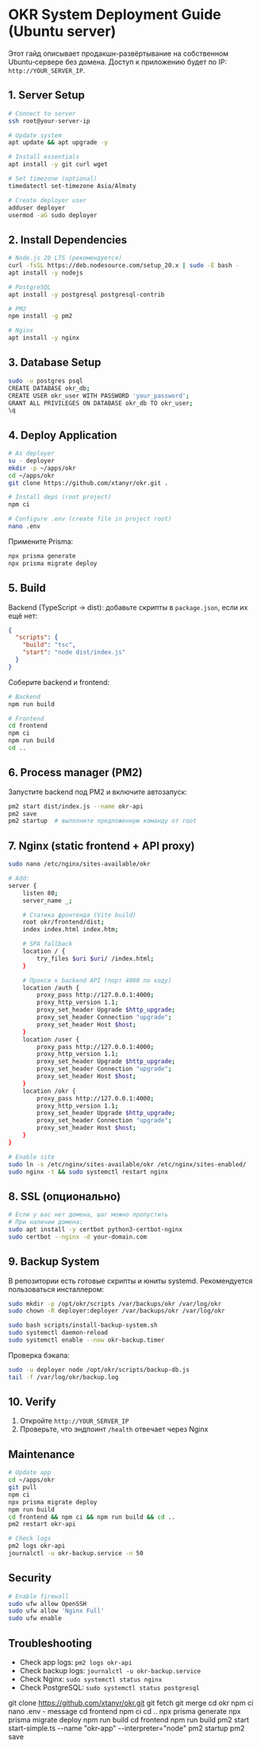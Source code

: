 # OKR System Deployment Guide (Ubuntu server)

Этот гайд описывает продакшн-развёртывание на собственном Ubuntu‑сервере без домена. Доступ к приложению будет по IP: `http://YOUR_SERVER_IP`.
## 1. Server Setup

```bash
# Connect to server
ssh root@your-server-ip

# Update system
apt update && apt upgrade -y

# Install essentials
apt install -y git curl wget

# Set timezone (optional)
timedatectl set-timezone Asia/Almaty

# Create deployer user
adduser deployer
usermod -aG sudo deployer
```

## 2. Install Dependencies

```bash
# Node.js 20 LTS (рекомендуется)
curl -fsSL https://deb.nodesource.com/setup_20.x | sudo -E bash -
apt install -y nodejs

# PostgreSQL
apt install -y postgresql postgresql-contrib

# PM2
npm install -g pm2

# Nginx
apt install -y nginx
```

## 3. Database Setup

```bash
sudo -u postgres psql
CREATE DATABASE okr_db;
CREATE USER okr_user WITH PASSWORD 'your_password';
GRANT ALL PRIVILEGES ON DATABASE okr_db TO okr_user;
\q
```

## 4. Deploy Application

```bash
# As deployer
su - deployer
mkdir -p ~/apps/okr
cd ~/apps/okr
git clone https://github.com/xtanyr/okr.git .

# Install deps (root project)
npm ci

# Configure .env (create file in project root)
nano .env
```

Примените Prisma:

```bash
npx prisma generate
npx prisma migrate deploy
```

## 5. Build

Backend (TypeScript → dist): добавьте скрипты в `package.json`, если их ещё нет:

```json
{
  "scripts": {
    "build": "tsc",
    "start": "node dist/index.js"
  }
}
```

Соберите backend и frontend:

```bash
# Backend
npm run build

# Frontend
cd frontend
npm ci
npm run build
cd ..
```

## 6. Process manager (PM2)

Запустите backend под PM2 и включите автозапуск:

```bash
pm2 start dist/index.js --name okr-api
pm2 save
pm2 startup  # выполните предложенную команду от root
```

## 7. Nginx (static frontend + API proxy)

```bash
sudo nano /etc/nginx/sites-available/okr

# Add:
server {
    listen 80;
    server_name _;

    # Статика фронтенда (Vite build)
    root okr/frontend/dist;
    index index.html index.htm;

    # SPA fallback
    location / {
        try_files $uri $uri/ /index.html;
    }

    # Прокси к backend API (порт 4000 по коду)
    location /auth {
        proxy_pass http://127.0.0.1:4000;
        proxy_http_version 1.1;
        proxy_set_header Upgrade $http_upgrade;
        proxy_set_header Connection "upgrade";
        proxy_set_header Host $host;
    }
    location /user {
        proxy_pass http://127.0.0.1:4000;
        proxy_http_version 1.1;
        proxy_set_header Upgrade $http_upgrade;
        proxy_set_header Connection "upgrade";
        proxy_set_header Host $host;
    }
    location /okr {
        proxy_pass http://127.0.0.1:4000;
        proxy_http_version 1.1;
        proxy_set_header Upgrade $http_upgrade;
        proxy_set_header Connection "upgrade";
        proxy_set_header Host $host;
    }
}

# Enable site
sudo ln -s /etc/nginx/sites-available/okr /etc/nginx/sites-enabled/
sudo nginx -t && sudo systemctl restart nginx
```

## 8. SSL (опционально)

```bash
# Если у вас нет домена, шаг можно пропустить
# При наличии домена:
sudo apt install -y certbot python3-certbot-nginx
sudo certbot --nginx -d your-domain.com
```

## 9. Backup System

В репозитории есть готовые скрипты и юниты systemd. Рекомендуется пользоваться инсталлером:

```bash
sudo mkdir -p /opt/okr/scripts /var/backups/okr /var/log/okr
sudo chown -R deployer:deployer /var/backups/okr /var/log/okr

sudo bash scripts/install-backup-system.sh
sudo systemctl daemon-reload
sudo systemctl enable --now okr-backup.timer
```

Проверка бэкапа:

```bash
sudo -u deployer node /opt/okr/scripts/backup-db.js
tail -f /var/log/okr/backup.log
```

## 10. Verify

1. Откройте `http://YOUR_SERVER_IP`
2. Проверьте, что эндпоинт `/health` отвечает через Nginx

## Maintenance

```bash
# Update app
cd ~/apps/okr
git pull
npm ci
npx prisma migrate deploy
npm run build
cd frontend && npm ci && npm run build && cd ..
pm2 restart okr-api

# Check logs
pm2 logs okr-api
journalctl -u okr-backup.service -n 50
```

## Security

```bash
# Enable firewall
sudo ufw allow OpenSSH
sudo ufw allow 'Nginx Full'
sudo ufw enable
```

## Troubleshooting

- Check app logs: `pm2 logs okr-api`
- Check backup logs: `journalctl -u okr-backup.service`
- Check Nginx: `sudo systemctl status nginx`
- Check PostgreSQL: `sudo systemctl status postgresql`


git clone https://github.com/xtanyr/okr.git
git fetch 
git merge
cd okr
npm ci
nano .env - message
cd frontend
npm ci
cd ..
npx prisma generate
npx prisma migrate deploy
npm run build
cd frontend
npm run build
pm2 start start-simple.ts --name "okr-app" --interpreter="node"
pm2 startup
pm2 save